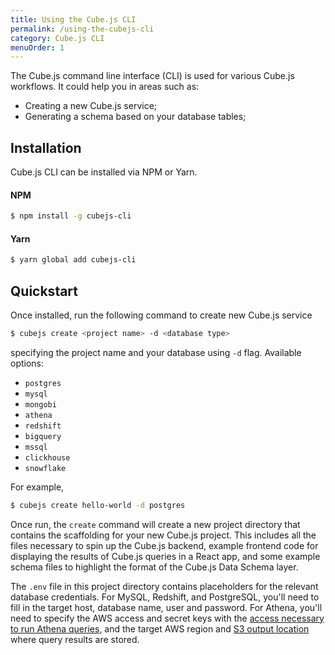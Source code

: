 ```yaml
---
title: Using the Cube.js CLI
permalink: /using-the-cubejs-cli
category: Cube.js CLI
menuOrder: 1
---
```


The Cube.js command line interface (CLI) is used for various Cube.js workflows.
It could help you in areas such as:

* Creating a new Cube.js service;
* Generating a schema based on your database tables;

## Installation

Cube.js CLI can be installed via NPM or Yarn.

#### NPM
```bash
$ npm install -g cubejs-cli
```

#### Yarn
```bash
$ yarn global add cubejs-cli
```

## Quickstart
Once installed, run the following command to create new Cube.js service

```bash
$ cubejs create <project name> -d <database type>
```

specifying the project name and your database using `-d` flag. Available options: 

* `postgres`
* `mysql`
* `mongobi`
* `athena`
* `redshift`
* `bigquery`
* `mssql`
* `clickhouse`
* `snowflake`

For example,

```bash
$ cubejs create hello-world -d postgres
```

Once run, the `create` command will create a new project directory that contains the scaffolding for your new Cube.js project. This includes all the files necessary to spin up the Cube.js backend, example frontend code for displaying the results of Cube.js queries in a React app, and some example schema files to highlight the format of the Cube.js Data Schema layer.

The `.env` file in this project directory contains placeholders for the relevant database credentials. For MySQL, Redshift, and PostgreSQL, you'll need to fill in the target host, database name, user and password. For Athena, you'll need to specify the AWS access and secret keys with the [access necessary to run Athena queries](https://docs.aws.amazon.com/athena/latest/ug/access.html), and the target AWS region and [S3 output location](https://docs.aws.amazon.com/athena/latest/ug/querying.html) where query results are stored.
